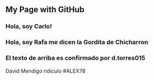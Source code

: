 ## My Page with GitHub

### Hola, soy Carlo!

### Hola, soy Rafa me dicen la Gordita de Chicharron
### El texto de arriba es confirmado por d.torres015
David
Mendigo ridiculo
#ALEX78
